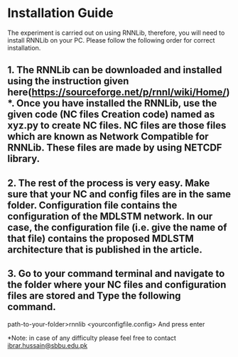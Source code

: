 # Installation Guide

The experiment is carried out on using RNNLib, therefore, you will need to install RNNLib on your PC. Please follow the following order for correct installation.

## 1.	The RNNLib can be downloaded and installed using the instruction given here(https://sourceforge.net/p/rnnl/wiki/Home/)*. Once you have installed the RNNLib, use the given code (NC files Creation code) named as xyz.py to create NC files. NC files are those files which are known as Network Compatible for RNNLib. These files are made by using NETCDF library. 
## 2.	The rest of the process is very easy. Make sure that your NC and config files are in the same folder.  Configuration file contains the configuration of the MDLSTM network. In our case, the configuration file (i.e. give the name of that file) contains the proposed MDLSTM architecture that is published in the article.
## 3.	Go to your command terminal and navigate to the folder where your NC files and configuration files are stored and Type the following command.

path-to-your-folder>rnnlib   <yourconfigfile.config> 
And press enter 

*Note: in case of any difficulty please feel free to contact ibrar.hussain@sbbu.edu.pk
